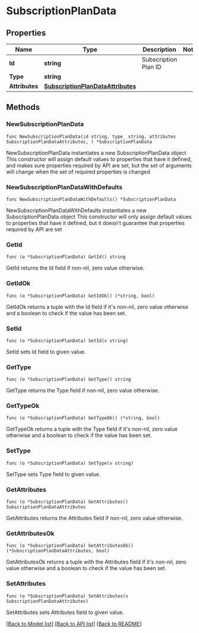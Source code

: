 # SubscriptionPlanData

## Properties

Name | Type | Description | Notes
------------ | ------------- | ------------- | -------------
**Id** | **string** | Subscription Plan ID | 
**Type** | **string** |  | 
**Attributes** | [**SubscriptionPlanDataAttributes**](SubscriptionPlanDataAttributes.md) |  | 

## Methods

### NewSubscriptionPlanData

`func NewSubscriptionPlanData(id string, type_ string, attributes SubscriptionPlanDataAttributes, ) *SubscriptionPlanData`

NewSubscriptionPlanData instantiates a new SubscriptionPlanData object
This constructor will assign default values to properties that have it defined,
and makes sure properties required by API are set, but the set of arguments
will change when the set of required properties is changed

### NewSubscriptionPlanDataWithDefaults

`func NewSubscriptionPlanDataWithDefaults() *SubscriptionPlanData`

NewSubscriptionPlanDataWithDefaults instantiates a new SubscriptionPlanData object
This constructor will only assign default values to properties that have it defined,
but it doesn't guarantee that properties required by API are set

### GetId

`func (o *SubscriptionPlanData) GetId() string`

GetId returns the Id field if non-nil, zero value otherwise.

### GetIdOk

`func (o *SubscriptionPlanData) GetIdOk() (*string, bool)`

GetIdOk returns a tuple with the Id field if it's non-nil, zero value otherwise
and a boolean to check if the value has been set.

### SetId

`func (o *SubscriptionPlanData) SetId(v string)`

SetId sets Id field to given value.


### GetType

`func (o *SubscriptionPlanData) GetType() string`

GetType returns the Type field if non-nil, zero value otherwise.

### GetTypeOk

`func (o *SubscriptionPlanData) GetTypeOk() (*string, bool)`

GetTypeOk returns a tuple with the Type field if it's non-nil, zero value otherwise
and a boolean to check if the value has been set.

### SetType

`func (o *SubscriptionPlanData) SetType(v string)`

SetType sets Type field to given value.


### GetAttributes

`func (o *SubscriptionPlanData) GetAttributes() SubscriptionPlanDataAttributes`

GetAttributes returns the Attributes field if non-nil, zero value otherwise.

### GetAttributesOk

`func (o *SubscriptionPlanData) GetAttributesOk() (*SubscriptionPlanDataAttributes, bool)`

GetAttributesOk returns a tuple with the Attributes field if it's non-nil, zero value otherwise
and a boolean to check if the value has been set.

### SetAttributes

`func (o *SubscriptionPlanData) SetAttributes(v SubscriptionPlanDataAttributes)`

SetAttributes sets Attributes field to given value.



[[Back to Model list]](../README.md#documentation-for-models) [[Back to API list]](../README.md#documentation-for-api-endpoints) [[Back to README]](../README.md)


